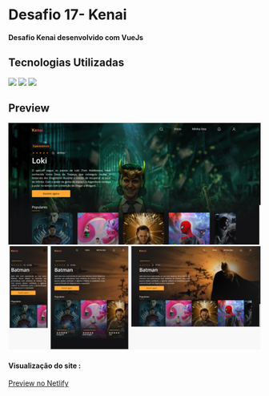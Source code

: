 <h1>Desafio 17- Kenai</h1>
<h4>Desafio Kenai desenvolvido com VueJs</h4>
<h2>Tecnologias Utilizadas</h2>
<div style="display: inline_block">
  <img  src="https://img.shields.io/badge/HTML5-E34F26?style=for-the-badge&logo=html5&logoColor=white">
  <img src="https://img.shields.io/badge/CSS3-1572B6?style=for-the-badge&logo=css3&logoColor=white">
  <img src="https://img.shields.io/badge/JavaScript-F7DF1E?style=for-the-badge&logo=javascript&logoColor=black">
 </div>
<h2>Preview</h2>
<img margin-bottom="20px" src="src/assets/readme1.PNG">
<img margin-bottom="20px" src="src/assets/readme2.PNG">
<h4  style="display: inline_block">Visualização do site :</h4><a style="display: inline_block" target="blank" href="https://kenai.netlify.app/">Preview no Netlify</a>
